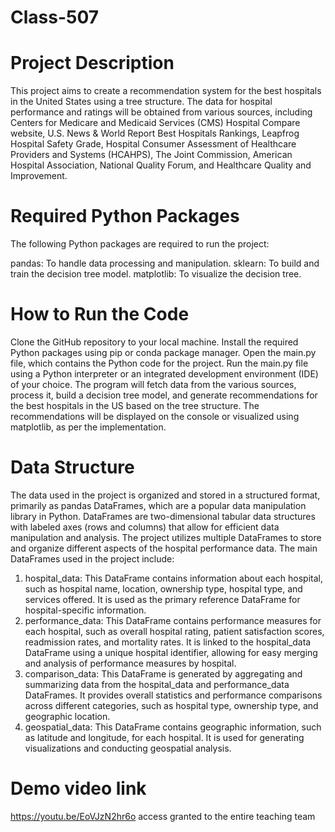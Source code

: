 # Class-507

# Project Description

This project aims to create a recommendation system for the best hospitals in the United States using a tree structure. The data for hospital performance and ratings will be obtained from various sources, including Centers for Medicare and Medicaid Services (CMS) Hospital Compare website, U.S. News & World Report Best Hospitals Rankings, Leapfrog Hospital Safety Grade, Hospital Consumer Assessment of Healthcare Providers and Systems (HCAHPS), The Joint Commission, American Hospital Association, National Quality Forum, and Healthcare Quality and Improvement.

# Required Python Packages
The following Python packages are required to run the project:

pandas: To handle data processing and manipulation.
sklearn: To build and train the decision tree model.
matplotlib: To visualize the decision tree.

# How to Run the Code
Clone the GitHub repository to your local machine.
Install the required Python packages using pip or conda package manager.
Open the main.py file, which contains the Python code for the project.
Run the main.py file using a Python interpreter or an integrated development environment (IDE) of your choice.
The program will fetch data from the various sources, process it, build a decision tree model, and generate recommendations for the best hospitals in the US based on the tree structure.
The recommendations will be displayed on the console or visualized using matplotlib, as per the implementation.

# Data Structure 

The data used in the project is organized and stored in a structured format, primarily as pandas DataFrames, which are a popular data manipulation library in Python. DataFrames are two-dimensional tabular data structures with labeled axes (rows and columns) that allow for efficient data manipulation and analysis.
The project utilizes multiple DataFrames to store and organize different aspects of the hospital performance data. The main DataFrames used in the project include:
1.	hospital_data: This DataFrame contains information about each hospital, such as hospital name, location, ownership type, hospital type, and services offered. It is used as the primary reference DataFrame for hospital-specific information.
2.	performance_data: This DataFrame contains performance measures for each hospital, such as overall hospital rating, patient satisfaction scores, readmission rates, and mortality rates. It is linked to the hospital_data DataFrame using a unique hospital identifier, allowing for easy merging and analysis of performance measures by hospital.
3.	comparison_data: This DataFrame is generated by aggregating and summarizing data from the hospital_data and performance_data DataFrames. It provides overall statistics and performance comparisons across different categories, such as hospital type, ownership type, and geographic location.
4.	geospatial_data: This DataFrame contains geographic information, such as latitude and longitude, for each hospital. It is used for generating visualizations and conducting geospatial analysis.


# Demo video link
https://youtu.be/EoVJzN2hr6o
access granted to the entire teaching team
